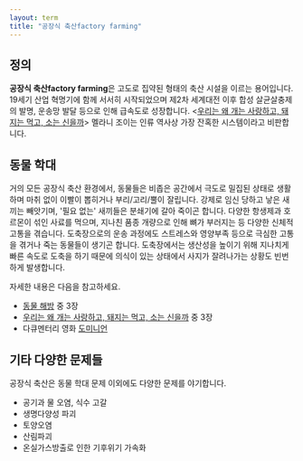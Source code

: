 ```yaml
---
layout: term
title: "공장식 축산factory farming"
---
```

## 정의

**공장식 축산factory farming**은 고도로 집약된 형태의 축산 시설을 이르는 용어입니다. 19세기 산업 혁명기에 함께 서서히 시작되었으며 제2차 세계대전 이후 합성 살균살충제의 발명, 운송망 발달 등으로 인해 급속도로 성장합니다. \<[우리는 왜 개는 사랑하고, 돼지는 먹고, 소는 신을까](/2020/02/22/why-we-love-dogs.html)\> 멜라니 조이는 인류 역사상 가장 잔혹한 시스템이라고 비판합니다.

## 동물 학대

거의 모든 공장식 축산 환경에서, 동물들은 비좁은 공간에서 극도로 밀집된 상태로 생활하며 마취 없이 이빨이 뽑히거나 부리/고리/뿔이 잘립니다. 강제로 임신 당하고 낳은 새끼는 빼앗기며, '필요 없는' 새끼들은 분쇄기에 갈아 죽이곤 합니다. 다양한 항생제과 호르몬이 섞인 사료를 먹으며, 지나친 품종 개량으로 인해 뼈가 부러지는 등 다양한 신체적 고통을 겪습니다. 도축장으로의 운송 과정에도 스트레스와 영양부족 등으로 극심한 고통을 겪거나 죽는 동물들이 생기곤 합니다. 도축장에서는 생산성을 높이기 위해 지나치게 빠른 속도로 도축을 하기 때문에 의식이 있는 상태에서 사지가 잘려나가는 상황도 빈번하게 발생합니다.

자세한 내용은 다음을 참고하세요.

* [동물 해방](/2019/07/28/animal-liberation.html) 중 3장
* [우리는 왜 개는 사랑하고, 돼지는 먹고, 소는 신을까](/2020/02/22/why-we-love-dogs.html) 중 3장
* 다큐멘터리 영화 [도미니언](https://www.dominionmovement.com/watch)

## 기타 다양한 문제들

공장식 축산은 동물 학대 문제 이외에도 다양한 문제를 야기합니다.

* 공기과 물 오염, 식수 고갈
* 생명다양성 파괴
* 토양오염
* 산림파괴
* 온실가스방출로 인한 기후위기 가속화
